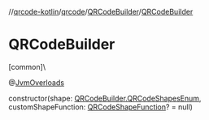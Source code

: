 //[qrcode-kotlin](../../../index.md)/[qrcode](../index.md)/[QRCodeBuilder](index.md)/[QRCodeBuilder](-q-r-code-builder.md)

# QRCodeBuilder

[common]\

@[JvmOverloads](https://kotlinlang.org/api/latest/jvm/stdlib/kotlin.jvm/-jvm-overloads/index.html)

constructor(shape: [QRCodeBuilder.QRCodeShapesEnum](-q-r-code-shapes-enum/index.md), customShapeFunction: [QRCodeShapeFunction](../../qrcode.shape/-q-r-code-shape-function/index.md)? = null)
